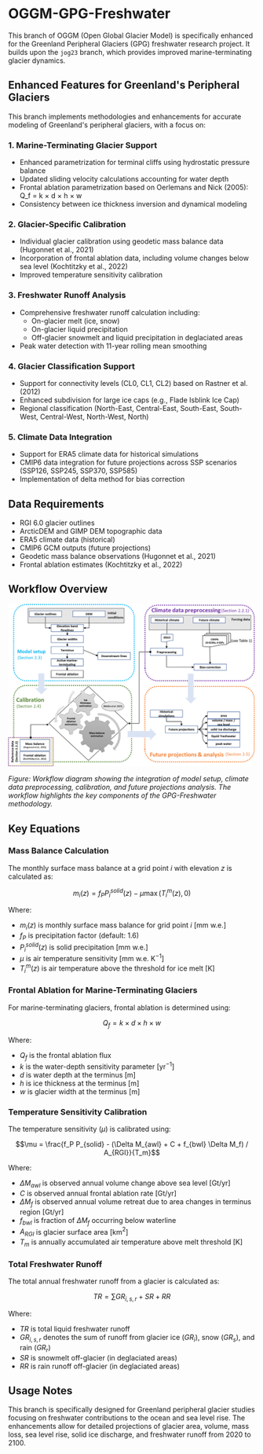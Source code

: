 # OGGM-GPG-Freshwater

This branch of OGGM (Open Global Glacier Model) is specifically enhanced for the Greenland Peripheral Glaciers (GPG) freshwater research project. It builds upon the `jog23` branch, which provides improved marine-terminating glacier dynamics.

## Enhanced Features for Greenland's Peripheral Glaciers

This branch implements methodologies and enhancements for accurate modeling of Greenland's peripheral glaciers, with a focus on:

### 1. Marine-Terminating Glacier Support

- Enhanced parametrization for terminal cliffs using hydrostatic pressure balance
- Updated sliding velocity calculations accounting for water depth
- Frontal ablation parametrization based on Oerlemans and Nick (2005): Q_f = k × d × h × w
- Consistency between ice thickness inversion and dynamical modeling

### 2. Glacier-Specific Calibration

- Individual glacier calibration using geodetic mass balance data (Hugonnet et al., 2021)
- Incorporation of frontal ablation data, including volume changes below sea level (Kochtitzky et al., 2022)
- Improved temperature sensitivity calibration

### 3. Freshwater Runoff Analysis

- Comprehensive freshwater runoff calculation including:
  - On-glacier melt (ice, snow)
  - On-glacier liquid precipitation
  - Off-glacier snowmelt and liquid precipitation in deglaciated areas
- Peak water detection with 11-year rolling mean smoothing

### 4. Glacier Classification Support

- Support for connectivity levels (CL0, CL1, CL2) based on Rastner et al. (2012)
- Enhanced subdivision for large ice caps (e.g., Flade Isblink Ice Cap)
- Regional classification (North-East, Central-East, South-East, South-West, Central-West, North-West, North)

### 5. Climate Data Integration

- Support for ERA5 climate data for historical simulations
- CMIP6 data integration for future projections across SSP scenarios (SSP126, SSP245, SSP370, SSP585)
- Implementation of delta method for bias correction

## Data Requirements

- RGI 6.0 glacier outlines
- ArcticDEM and GIMP DEM topographic data
- ERA5 climate data (historical)
- CMIP6 GCM outputs (future projections)
- Geodetic mass balance observations (Hugonnet et al., 2021)
- Frontal ablation estimates (Kochtitzky et al., 2022)

## Workflow Overview

![GPG-Freshwater Workflow](https://raw.githubusercontent.com/MuhammadShafeeque/oggmHydro/oggm-GPG-freshwater/docs/_static/gpg_freshwater_workflow.png)

*Figure: Workflow diagram showing the integration of model setup, climate data preprocessing, calibration, and future projections analysis. The workflow highlights the key components of the GPG-Freshwater methodology.*

## Key Equations

### Mass Balance Calculation

The monthly surface mass balance at a grid point $i$ with elevation $z$ is calculated as:

$$m_i(z) = f_P P_i^{solid}(z) - \mu \max(T_i^m(z), 0)$$

Where:
- $m_i(z)$ is monthly surface mass balance for grid point $i$ [mm w.e.]
- $f_P$ is precipitation factor (default: 1.6)
- $P_i^{solid}(z)$ is solid precipitation [mm w.e.]
- $\mu$ is air temperature sensitivity [mm w.e. K$^{-1}$]
- $T_i^m(z)$ is air temperature above the threshold for ice melt [K]

### Frontal Ablation for Marine-Terminating Glaciers

For marine-terminating glaciers, frontal ablation is determined using:

$$Q_f = k \times d \times h \times w$$

Where:
- $Q_f$ is the frontal ablation flux
- $k$ is the water-depth sensitivity parameter [yr$^{-1}$]
- $d$ is water depth at the terminus [m]
- $h$ is ice thickness at the terminus [m]
- $w$ is glacier width at the terminus [m]

### Temperature Sensitivity Calibration

The temperature sensitivity ($\mu$) is calibrated using:

$$\mu = \frac{f_P P_{solid} - (\Delta M_{awl} + C + f_{bwl} \Delta M_f) / A_{RGI}}{T_m}$$

Where:
- $\Delta M_{awl}$ is observed annual volume change above sea level [Gt/yr]
- $C$ is observed annual frontal ablation rate [Gt/yr]
- $\Delta M_f$ is observed annual volume retreat due to area changes in terminus region [Gt/yr]
- $f_{bwl}$ is fraction of $\Delta M_f$ occurring below waterline
- $A_{RGI}$ is glacier surface area [km$^2$]
- $T_m$ is annually accumulated air temperature above melt threshold [K]

### Total Freshwater Runoff

The total annual freshwater runoff from a glacier is calculated as:

$$TR = \sum GR_{i,s,r} + SR + RR$$

Where:
- $TR$ is total liquid freshwater runoff
- $GR_{i,s,r}$ denotes the sum of runoff from glacier ice ($GR_i$), snow ($GR_s$), and rain ($GR_r$)
- $SR$ is snowmelt off-glacier (in deglaciated areas)
- $RR$ is rain runoff off-glacier (in deglaciated areas)

## Usage Notes

This branch is specifically designed for Greenland peripheral glacier studies focusing on freshwater contributions to the ocean and sea level rise. The enhancements allow for detailed projections of glacier area, volume, mass loss, sea level rise, solid ice discharge, and freshwater runoff from 2020 to 2100.
